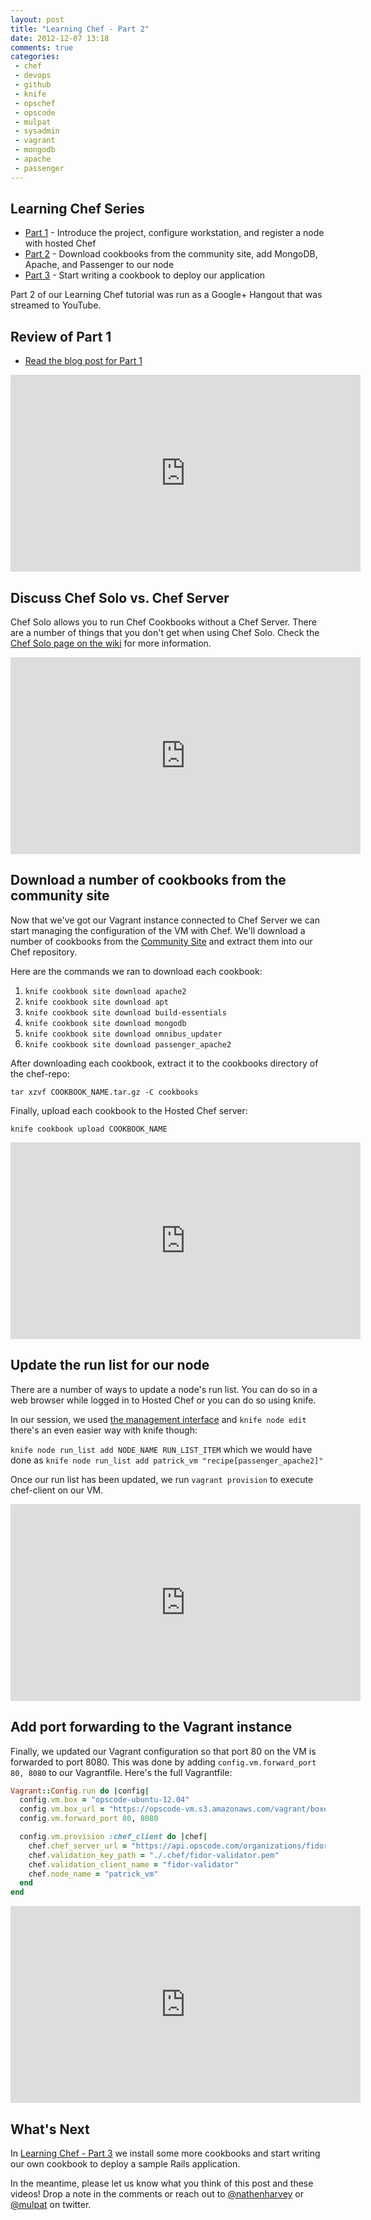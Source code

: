 ```yaml
---
layout: post
title: "Learning Chef - Part 2"
date: 2012-12-07 13:18
comments: true
categories: 
 - chef
 - devops
 - github
 - knife
 - opschef
 - opscode
 - mulpat
 - sysadmin
 - vagrant
 - mongodb
 - apache
 - passenger
---
```


## Learning Chef Series

* [Part 1](http://nathenharvey.com/blog/2012/12/06/learning-chef-part-1/) - Introduce the project, configure workstation, and register a node with hosted Chef
* [Part 2](http://nathenharvey.com/blog/2012/12/07/learning-chef-part-2/) - Download cookbooks from the community site, add MongoDB, Apache, and Passenger to our node
* [Part 3](http://nathenharvey.com/blog/2012/12/14/learning-chef-part-3/) - Start writing a cookbook to deploy our application

Part 2 of our Learning Chef tutorial was run as a Google+ Hangout that was streamed to YouTube.

## Review of Part 1

* [Read the blog post for Part 1](http://nathenharvey.com/blog/2012/12/06/learning-chef-part-1/)

<iframe width="560" height="315" src="http://www.youtube.com/embed/K_S-yxKfYek?start=35" frameborder="0" allowfullscreen></iframe>

## Discuss Chef Solo vs. Chef Server
Chef Solo allows you to run Chef Cookbooks without a Chef Server.  There are a number of things that you don't get when using Chef Solo.  Check the [Chef Solo page on the wiki](http://wiki.opscode.com/display/chef/Chef+Solo) for more information.

<iframe width="560" height="315" src="http://www.youtube.com/embed/K_S-yxKfYek?start=344" frameborder="0" allowfullscreen></iframe>

<!-- more --> 

## Download a number of cookbooks from the community site

Now that we've got our Vagrant instance connected to Chef Server we can start managing the configuration of the VM with Chef.  We'll download a number of cookbooks from the [Community Site](http://community.opscode.com) and extract them into our Chef repository.

Here are the commands we ran to download each cookbook:

1. `knife cookbook site download apache2`
1. `knife cookbook site download apt`
1. `knife cookbook site download build-essentials`
1. `knife cookbook site download mongodb`
1. `knife cookbook site download omnibus_updater`
1. `knife cookbook site download passenger_apache2`

After downloading each cookbook, extract it to the cookbooks directory of the chef-repo:

`tar xzvf COOKBOOK_NAME.tar.gz -C cookbooks`

Finally, upload each cookbook to the Hosted Chef server:

`knife cookbook upload COOKBOOK_NAME`

<iframe width="560" height="315" src="http://www.youtube.com/embed/K_S-yxKfYek?start=482" frameborder="0" allowfullscreen></iframe>

## Update the run list for our node

There are a number of ways to update a node's run list.  You can do so in a web browser while logged in to Hosted Chef or you can do so using knife.

In our session, we used [the management interface](http://www.youtube.com/watch?v=K_S-yxKfYek&t=18m47s) and `knife node edit` there's an even easier way with knife though:

`knife node run_list add NODE_NAME RUN_LIST_ITEM` which we would have done as `knife node run_list add patrick_vm "recipe[passenger_apache2]"`

Once our run list has been updated, we run `vagrant provision` to execute chef-client on our VM.

<iframe width="560" height="315" src="http://www.youtube.com/embed/K_S-yxKfYek?start=1885" frameborder="0" allowfullscreen></iframe>


## Add port forwarding to the Vagrant instance

Finally, we updated our Vagrant configuration so that port 80 on the VM is forwarded to port 8080.  This was done by adding `config.vm.forward_port 80, 8080` to our Vagrantfile.  Here's the full Vagrantfile:

``` ruby Vagrantfile
Vagrant::Config.run do |config|
  config.vm.box = "opscode-ubuntu-12.04"
  config.vm.box_url = "https://opscode-vm.s3.amazonaws.com/vagrant/boxes/opscode-ubuntu-12.04.box"
  config.vm.forward_port 80, 8080

  config.vm.provision :chef_client do |chef|
    chef.chef_server_url = "https://api.opscode.com/organizations/fidor"
    chef.validation_key_path = "./.chef/fidor-validator.pem"
    chef.validation_client_name = "fidor-validator"
    chef.node_name = "patrick_vm"
  end
end
```

<iframe width="560" height="315" src="http://www.youtube.com/embed/K_S-yxKfYek?start=3078" frameborder="0" allowfullscreen></iframe>

## What's Next

In [Learning Chef - Part 3](http://nathenharvey.com/blog/2012/12/14/learning-chef-part-3/) we install some more cookbooks and start writing our own cookbook to deploy a sample Rails application.

In the meantime, please let us know what you think of this post and these videos!  Drop a note in the comments or reach out to [@nathenharvey](https://twitter.com/nathenharvey) or [@mulpat](http://twitter.com/mulpat) on twitter.

